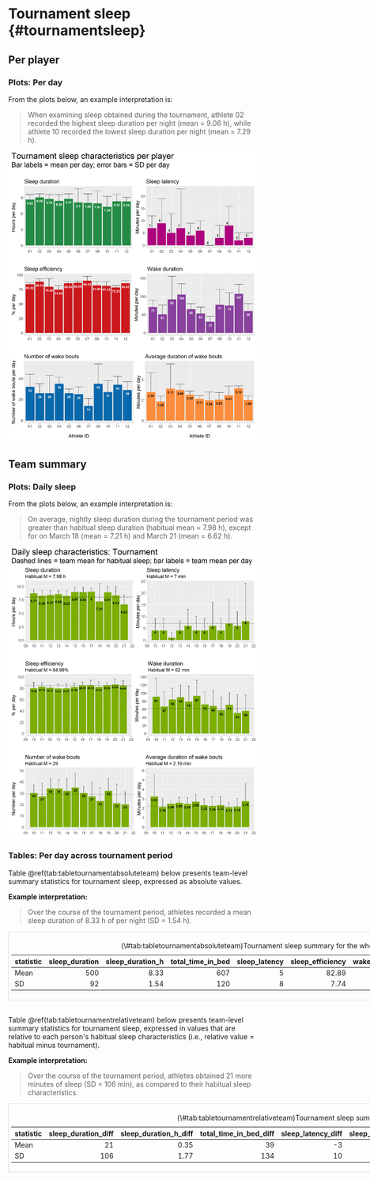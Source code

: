 # Tournament sleep {#tournamentsleep}









## Per player

### Plots: Per day

From the plots below, an example interpretation is:

> When examining sleep obtained during the tournament, athlete 02 recorded the highest sleep duration per night (mean = 9.06 h), while athlete 10 recorded the lowest sleep duration per night (mean = 7.29 h).



<img src="04-tournament_sleep_files/figure-html/patch_plots_indiv_summary-1.png" width="1152" />

## Team summary

### Plots: Daily sleep

From the plots below, an example interpretation is:

> On average, nightly sleep duration during the tournament period was greater than habitual sleep duration (habitual mean = 7.98 h), except for on March 18 (mean = 7.21 h) and March 21 (mean = 6.62 h).





<img src="04-tournament_sleep_files/figure-html/patch_plots_sleep_daily-1.png" width="1152" />

### Tables: Per day across tournament period

Table \@ref(tab:tabletournamentabsoluteteam) below presents team-level summary statistics for tournament sleep, expressed as absolute values.

**Example interpretation:**

> Over the course of the tournament period, athletes recorded a mean sleep duration of 8.33 h of per night (SD = 1.54 h).

<div style="border: 1px solid #ddd; padding: 5px; overflow-x: scroll; width:800px; "><table class="table" style="margin-left: auto; margin-right: auto;">
<caption>(\#tab:tabletournamentabsoluteteam)Tournament sleep summary for the whole team (absolute values).</caption>
 <thead>
  <tr>
   <th style="text-align:left;"> statistic </th>
   <th style="text-align:right;"> sleep_duration </th>
   <th style="text-align:right;"> sleep_duration_h </th>
   <th style="text-align:right;"> total_time_in_bed </th>
   <th style="text-align:right;"> sleep_latency </th>
   <th style="text-align:right;"> sleep_efficiency </th>
   <th style="text-align:right;"> wake_duration </th>
   <th style="text-align:right;"> wake_bouts_num </th>
   <th style="text-align:right;"> wake_bouts_avg_duration </th>
  </tr>
 </thead>
<tbody>
  <tr>
   <td style="text-align:left;"> Mean </td>
   <td style="text-align:right;"> 500 </td>
   <td style="text-align:right;"> 8.33 </td>
   <td style="text-align:right;"> 607 </td>
   <td style="text-align:right;"> 5 </td>
   <td style="text-align:right;"> 82.89 </td>
   <td style="text-align:right;"> 73 </td>
   <td style="text-align:right;"> 29 </td>
   <td style="text-align:right;"> 2.45 </td>
  </tr>
  <tr>
   <td style="text-align:left;"> SD </td>
   <td style="text-align:right;"> 92 </td>
   <td style="text-align:right;"> 1.54 </td>
   <td style="text-align:right;"> 120 </td>
   <td style="text-align:right;"> 8 </td>
   <td style="text-align:right;"> 7.74 </td>
   <td style="text-align:right;"> 38 </td>
   <td style="text-align:right;"> 12 </td>
   <td style="text-align:right;"> 1.10 </td>
  </tr>
</tbody>
</table></div>

<br />

Table \@ref(tab:tabletournamentrelativeteam) below presents team-level summary statistics for tournament sleep, expressed in values that are relative to each person's habitual sleep characteristics (i.e., relative value = habitual minus tournament).

**Example interpretation:**

> Over the course of the tournament period, athletes obtained 21 more minutes of sleep (SD = 106 min), as compared to their habitual sleep characteristics.

<div style="border: 1px solid #ddd; padding: 5px; overflow-x: scroll; width:800px; "><table class="table" style="margin-left: auto; margin-right: auto;">
<caption>(\#tab:tabletournamentrelativeteam)Tournament sleep summary for the whole team (relative to habitual).</caption>
 <thead>
  <tr>
   <th style="text-align:left;"> statistic </th>
   <th style="text-align:right;"> sleep_duration_diff </th>
   <th style="text-align:right;"> sleep_duration_h_diff </th>
   <th style="text-align:right;"> total_time_in_bed_diff </th>
   <th style="text-align:right;"> sleep_latency_diff </th>
   <th style="text-align:right;"> sleep_efficiency_diff </th>
   <th style="text-align:right;"> wake_duration_diff </th>
   <th style="text-align:right;"> wake_bouts_num_diff </th>
   <th style="text-align:right;"> wake_bouts_avg_duration_diff </th>
  </tr>
 </thead>
<tbody>
  <tr>
   <td style="text-align:left;"> Mean </td>
   <td style="text-align:right;"> 21 </td>
   <td style="text-align:right;"> 0.35 </td>
   <td style="text-align:right;"> 39 </td>
   <td style="text-align:right;"> -3 </td>
   <td style="text-align:right;"> -2.13 </td>
   <td style="text-align:right;"> 11 </td>
   <td style="text-align:right;"> 0 </td>
   <td style="text-align:right;"> 0.28 </td>
  </tr>
  <tr>
   <td style="text-align:left;"> SD </td>
   <td style="text-align:right;"> 106 </td>
   <td style="text-align:right;"> 1.77 </td>
   <td style="text-align:right;"> 134 </td>
   <td style="text-align:right;"> 10 </td>
   <td style="text-align:right;"> 9.16 </td>
   <td style="text-align:right;"> 43 </td>
   <td style="text-align:right;"> 15 </td>
   <td style="text-align:right;"> 1.28 </td>
  </tr>
</tbody>
</table></div>
